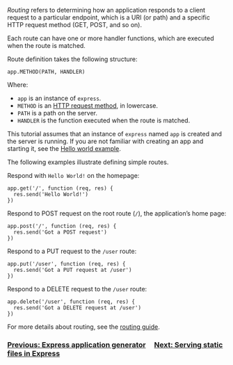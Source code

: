 _Routing_ refers to determining how an application responds to a client request to a particular endpoint, which is a URI (or path) and a specific HTTP request method (GET, POST, and so on).

Each route can have one or more handler functions, which are executed when the route is matched.

Route definition takes the following structure:

```
app.METHOD(PATH, HANDLER)
```

Where:

- `app` is an instance of `express`.
- `METHOD` is an [HTTP request method](https://en.wikipedia.org/wiki/Hypertext_Transfer_Protocol#Request_methods), in lowercase.
- `PATH` is a path on the server.
- `HANDLER` is the function executed when the route is matched.

This tutorial assumes that an instance of `express` named `app` is created and the server is running. If you are not familiar with creating an app and starting it, see the [Hello world example](https://expressjs.com/en/starter/hello-world.html).

The following examples illustrate defining simple routes.

Respond with `Hello World!` on the homepage:

```
app.get('/', function (req, res) {
  res.send('Hello World!')
})
```

Respond to POST request on the root route (`/`), the application’s home page:

```
app.post('/', function (req, res) {
  res.send('Got a POST request')
})
```

Respond to a PUT request to the `/user` route:

```
app.put('/user', function (req, res) {
  res.send('Got a PUT request at /user')
})
```

Respond to a DELETE request to the `/user` route:

```
app.delete('/user', function (req, res) {
  res.send('Got a DELETE request at /user')
})
```

For more details about routing, see the [routing guide](https://expressjs.com/en/guide/routing.html).

### [Previous: Express application generator](https://expressjs.com/en/starter/generator.html)     [Next: Serving static files in Express](https://expressjs.com/en/starter/static-files.html)
